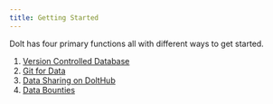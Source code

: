 ```yaml
---
title: Getting Started
---
```


Dolt has four primary functions all with different ways to get started.

1. [Version Controlled Database](./getting-started/database.md)
2. [Git for Data](./getting-started/git-for-data.md)
3. [Data Sharing on DoltHub](./getting-started/data-sharing.md)
4. [Data Bounties](./getting-started/data-bounties.md)